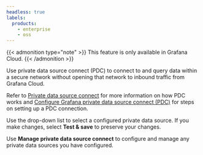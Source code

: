 ```yaml
---
headless: true
labels:
  products:
    - enterprise
    - oss
---
```


[//]: # 'This file documents the Private data source section for data sources.'
[//]: # 'This shared file is included in these locations:'
[//]: # '/grafana/docs/sources/datasources/pyroscope/configure-pyroscope-data-source.md'
[//]: # '/grafana/docs/sources/datasources/tempo/configure-tempo-data-source.md'
[//]: # 'If you make changes to this file, verify that the meaning and content are not changed in any place where the file is included.'
[//]: # 'Any links should be fully qualified and not relative: /docs/grafana/ instead of ../grafana/.'

<!-- Procedure for using private data source connect section in the data sources -->

{{< admonition type="note" >}}
This feature is only available in Grafana Cloud.
{{< /admonition >}}

Use private data source connect (PDC) to connect to and query data within a secure network without opening that network to inbound traffic from Grafana Cloud.

Refer to [Private data source connect](https://grafana.com/docs/grafana-cloud/connect-externally-hosted/private-data-source-connect/) for more information on how PDC works and [Configure Grafana private data source connect (PDC)](https://grafana.com/docs/grafana-cloud/connect-externally-hosted/private-data-source-connect/configure-pdc/#configure-grafana-private-data-source-connect-pdc) for steps on setting up a PDC connection.

Use the drop-down list to select a configured private data source. If you make changes, select **Test & save** to preserve your changes.

Use **Manage private data source connect** to configure and manage any private data sources you have configured.
